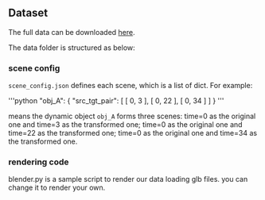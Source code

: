 ## Dataset

The full data can be downloaded [here](https://drive.google.com/drive/folders/1n1J_eS2AbPMQ0Tpf53ZBkV5mZ7zbGnNP?usp=sharing).

The data folder is structured as below:

### scene config

`scene_config.json` defines each scene, which is a list of dict. For example:

'''python
    "obj_A": {
        "src_tgt_pair": [
            [
                0,
                3
            ],
            [
                0,
                22
            ],
            [
                0,
                34
            ]
        ]
    }
'''

means the dynamic object `obj_A` forms three scenes: time=0 as the original one and time=3 as the transformed one; time=0 as the original one and time=22 as the transformed one; time=0 as the original one and time=34 as the transformed one.

### rendering code

blender.py is a sample script to render our data loading glb files. you can change it to render your own.
